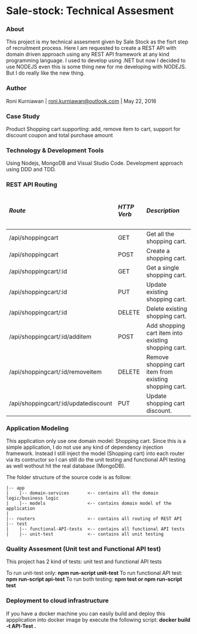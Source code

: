 # Sale-stock: Technical Assesment
### About
This project is my technical assesment given by Sale Stock as the fisrt step of recruitment process.
Here I am requested to create a REST API with domain driven approach using any REST API framework at any kind programming language.
I used to develop using .NET but now I decided to use NODEJS even this is some thing new for me developing with NODEJS. But I do really like the new thing. 

### Author
Roni Kurniawan | roni.kurniawan@outlook.com | May 22, 2016
### Case Study
Product Shopping cart supporting: add, remove item to cart, support for discount coupon and total purchase amount

### Technology & Development Tools
Using Nodejs, MongoDB and Visual Studio Code.
Development approach using DDD and TDD.


### REST API Routing
<table>
<thead>
<td><h5>Route</h5></td><td><h5>HTTP Verb</h5></td><td><h5>Description</h5></td>
</thead>
<tbody>
<tr>
<td>/api/shoppingcart</td><td>GET</td><td>Get all the shopping cart.</td>
</tr>
<tr>
<td>/api/shoppingcart</td><td>POST</td><td>Create a shopping cart.</td>
</tr>
<tr>
<td>/api/shoppingcart/:id</td><td>GET</td><td>Get a single shopping cart.</td>
</tr>
<tr>
<td>/api/shoppingcart/:id</td><td>PUT</td><td>Update existing shopping cart.</td>
</tr>
<tr>
<td>/api/shoppingcart/:id</td><td>DELETE</td><td>Delete existing shopping cart.</td>
</tr>
<tr>
<td>/api/shoppingcart/:id/additem</td><td>POST</td><td>Add shopping cart item into existing shopping cart.</td>
</tr>
<tr>
<td>/api/shoppingcart/:id/removeitem</td><td>DELETE</td><td>Remove shopping cart item from existing shopping cart.</td>
</tr>
<tr>
<td>/api/shoppingcart/:id/updatediscount</td><td>PUT</td><td>Update shopping cart discount.</td>
</tr>
</tbody>
</table>

### Application Modeling
This application only use one domain model: Shopping cart. Since this is a simple application, I do not use any kind of dependency injection framework. Instead I still inject the model (Shopping cart) into each router via its contructor so I can still do the unit testing and functional API testing as well wothout hit the real database (MongoDB).

The folder structure of the source code is as follow:
```
|-- app
|    |-- domain-services       <-- contains all the domain logic/business logic
|    |-- models                <-- contains domain model of the application
|
|-- routers                    <-- contains all routing of REST API
|-- test
|    |-- functional-API-tests  <-- contains all functional API tests
|    |-- unit-test             <-- contains all unit testing   
```

### Quality Assesment (Unit test and Functional API test)
This project has 2 kind of tests: unit test and functional API tests

To run unit-test only:          **npm run-script unit-test**
To run functional API test:     **npm run-script api-test**
To run both testing:            **npm test or npm run-script test**


### Deployment to cloud infrastructure
If you have a docker machine you can easily build and deploy this appplication into docker image by execute the following script:
**docker build -t API-Test .**



